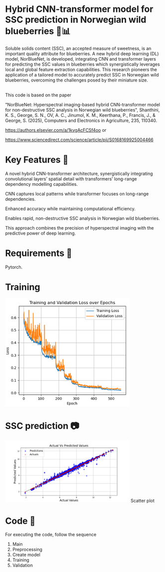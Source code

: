 # Hybrid CNN-transformer model for SSC prediction in Norwegian wild blueberries 🍇📊
 
  Soluble solids content (SSC), an accepted measure of sweetness, is an important quality attribute for blueberries.
  A new hybrid deep learning (DL) model, NorBlueNet, is developed, integrating CNN
 and transformer layers for predicting the SSC values in blueberries which synergistically leverages local and
 global feature extraction capabilities. This research pioneers the application of a tailored model to accurately
 predict SSC in Norwegian wild blueberries, overcoming the challenges posed by their miniature size.<br><br>
 
This code is based on the paper 

"NorBlueNet: Hyperspectral imaging-based hybrid CNN-transformer model for non-destructive SSC analysis in Norwegian wild blueberries", 
Shanthini, K. S., George, S. N., OV, A. C., Jinumol, K. M., Keerthana, P., Francis, J., & George, S. (2025), Computers and Electronics in Agriculture, 235, 110340.

https://authors.elsevier.com/a/1kvgAcFCSf4oo    or

https://www.sciencedirect.com/science/article/pii/S0168169925004466


  #  Key Features 🔑 
A novel hybrid CNN-transformer architecture, synergistically integrating convolutional layers’ spatial detail with transformers’ long-range dependency modelling capabilities.

CNN captures local patterns while transformer focuses on long-range dependencies.
  
Enhanced accuracy while maintaining computational efficiency.

Enables rapid, non-destructive SSC analysis in Norwegian wild blueberries.

This approach combines the precision of hyperspectral imaging with the predictive power of deep learning.

# Requirements 🔧

Pytorch.

# Training
<img src="Trainingloss_pca15.png" alt="" width="400"/> 

# SSC prediction 📷

<img src="Actual_vs_Predicted_Values15.png" alt="" width="400"/> Scatter plot

# Code  📂

For executing the code, follow the sequence
1. Main
2. Preprocessing
3. Create model
4. Training
5. Validation
   




    
